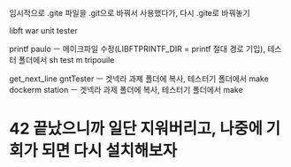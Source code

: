임시적으로 .gite 파일을 .git으로 바꿔서 사용했다가, 다시 .gite로 바꿔놓기

libft
	war
	unit
	tester

printf
	paulo		ㅡ 메이크파일 수정(LIBFTPRINTF_DIR = printf 절대 경로 기입), 테스터 폴더에서 sh test m
	tripouile

get_next_line
	gntTester	ㅡ 겟넥라 과제 폴더에 복사, 테스터기 폴더에서 make dockerm
	station		ㅡ 겟넥라 과제 폴더에 복사, 테스터기 폴더에서 make




# 42 끝났으니까 일단 지워버리고, 나중에 기회가 되면 다시 설치해보자